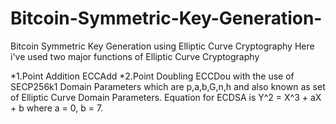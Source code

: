 # Bitcoin-Symmetric-Key-Generation-
Bitcoin Symmetric Key Generation using Elliptic Curve Cryptography 
Here i've used two major functions of Elliptic Curve Cryptography 

*1.Point Addition ECCAdd 
*2.Point Doubling ECCDou
with the use of SECP256k1 Domain Parameters which are p,a,b,G,n,h and also known as set of Elliptic Curve Domain Parameters.
Equation for ECDSA is Y^2 = X^3 + aX + b where a = 0, b = 7.
